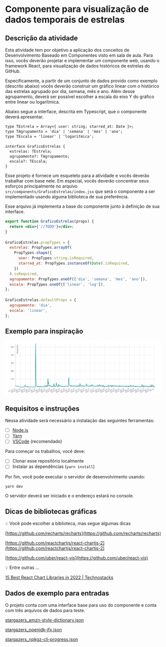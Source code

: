 # Componente para visualização de dados temporais de estrelas

## Descrição da atividade

Esta atividade tem por objetivo a aplicação dos conceitos de Desenvolvimento Baseado em Componentes visto em sala de aula. Para isso, vocês deverão projetar e implementar um componente web, usando o framework React, para visualização de dados históricos de estrelas do GitHub.

Especificamente, a partir de um conjunto de dados provido como exemplo (descrito abaixo) vocês deverão construir um gráfico linear com o histórico das estrelas agrupado por dia, semana, mês e ano. Além desse agrupamento, deverá ser possível escolher a escala do eixo Y do gráfico entre linear ou logarítmica.

Abaixo segue a interface, descrita em Typescript, que o componente deverá apresentar.

```tsx
type TEstrela = Array<{ user: string; starred_at: Date }>;
type TAgrupamento = 'dia' | 'semana' | 'mes' | 'ano';
type TEscala = 'linear' | 'logaritmica';

interface GraficoEstrelas {
  estrelas: TEstrela;
  agrupamento?: TAgrupamento;
  escala?: TEscala;
}
```

Esse projeto é fornece um esqueleto para a atividade e vocês deverão trabalhar com base nele. Em especial, vocês deverão concentrar seus esforços principalmente no arquivo `src/components/GraficoEstrelas/index.jsx` que será o componente a ser implementado usando alguma biblioteca de sua preferência.

Esse arquivo já implementa a base do componente junto à definição de sua interface.

```jsx
export function GraficoEstrelas(props) {
  return <div>{'//TODO'}</div>;
}

GraficoEstrelas.propTypes = {
  estrelas: PropTypes.arrayOf(
    PropTypes.shape({
      user: PropTypes.string.isRequired,
      starred_at: PropTypes.instanceOf(Date).isRequired,
    })
  ).isRequired,
  agrupamento: PropTypes.oneOf(['dia', 'semana', 'mes', 'ano']),
  escala: PropTypes.oneOf(['linear', 'log']),
};

GraficoEstrelas.defaultProps = {
  agrupamento: 'dia',
  escala: 'linear',
};
```

## Exemplo para inspiração

![Untitled](Untitled.png)

## Requisitos e instruções

Nessa atividade será necessário a instalação das seguintes ferramentas:

- [ ] [Node.js](https://nodejs.org/en/download)
- [ ] [Yarn](https://classic.yarnpkg.com/lang/en/docs/install)
- [ ] [VSCode](https://code.visualstudio.com/download) (recomendado)

Para começar os trabalhos, você deve:

- [ ] Clonar esse repositório localmente
- [ ] Instalar as dependências (`yarn install`)

Por fim, você pode executar o servidor de desenvolvimento usando:

```bash
yarn dev
```

O servidor deverá ser iniciado e o endereço estará no console.

## Dicas de bibliotecas gráficas

<aside>
💡 Você pode escolher a biblioteca, mas segue algumas dicas
</aside>

[https://github.com/recharts/recharts](https://github.com/recharts/recharts)

[https://github.com/reactchartjs/react-chartjs-2](https://github.com/reactchartjs/react-chartjs-2)

[https://github.com/uber/react-vis](https://github.com/uber/react-vis)

<aside>
💡 Entre outras …
</aside>

[15 Best React Chart Libraries in 2022 | Technostacks](https://technostacks.com/blog/react-chart-libraries/)

## Dados de exemplo para entradas

O projeto conta com uma interface base para uso do componente e conta com três arquivos de dados para teste.

[stargazers_amzn-style-dictionary.json](Componente%20para%20visualizac%CC%A7a%CC%83o%20de%20dados%20temporais%20%208c1d07f3b75d46ccb56d222aa2e31961/stargazers_amzn-style-dictionary.json)

[stargazers_openjdk-jfx.json](Componente%20para%20visualizac%CC%A7a%CC%83o%20de%20dados%20temporais%20%208c1d07f3b75d46ccb56d222aa2e31961/stargazers_openjdk-jfx.json)

[stargazers_npkgz-cli-progress.json](Componente%20para%20visualizac%CC%A7a%CC%83o%20de%20dados%20temporais%20%208c1d07f3b75d46ccb56d222aa2e31961/stargazers_npkgz-cli-progress.json)
